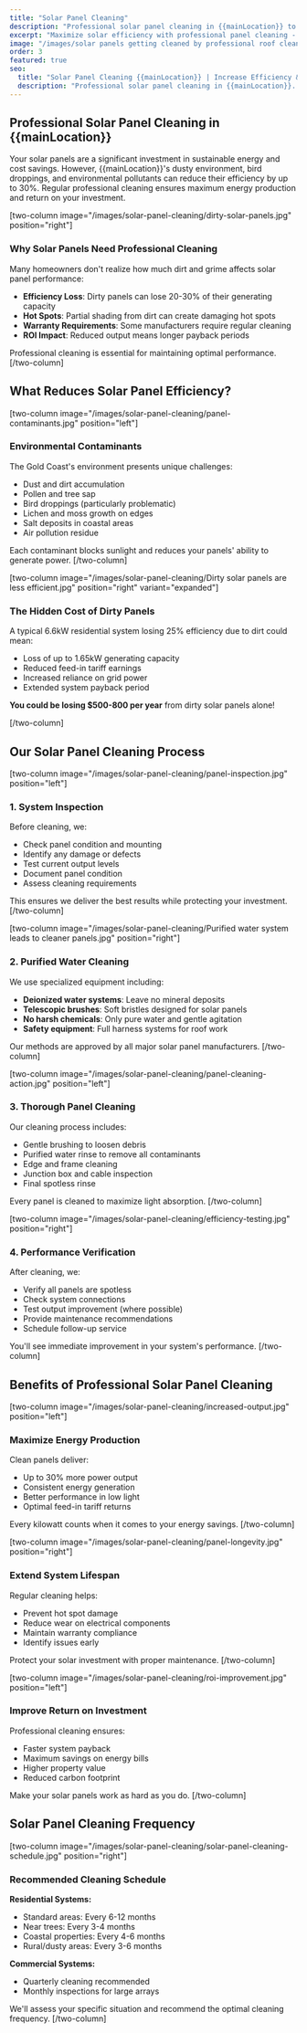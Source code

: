 ```yaml
---
title: "Solar Panel Cleaning"
description: "Professional solar panel cleaning in {{mainLocation}} to maximize efficiency and energy output. Specialized equipment and techniques ensure safe, thorough cleaning that can increase power generation by up to 30%."
excerpt: "Maximize solar efficiency with professional panel cleaning - improve output by up to 30%"
image: "/images/solar panels getting cleaned by professional roof cleaning experts.jpg"
order: 3
featured: true
seo:
  title: "Solar Panel Cleaning {{mainLocation}} | Increase Efficiency & Save Money"
  description: "Professional solar panel cleaning in {{mainLocation}}. Boost energy output by up to 30%. Safe, efficient service with specialized equipment. Call {{phone}}"
---
```


## Professional Solar Panel Cleaning in {{mainLocation}}

Your solar panels are a significant investment in sustainable energy and cost savings. However, {{mainLocation}}'s dusty environment, bird droppings, and environmental pollutants can reduce their efficiency by up to 30%. Regular professional cleaning ensures maximum energy production and return on your investment.

[two-column image="/images/solar-panel-cleaning/dirty-solar-panels.jpg" position="right"]
### Why Solar Panels Need Professional Cleaning

Many homeowners don't realize how much dirt and grime affects solar panel performance:

- **Efficiency Loss**: Dirty panels can lose 20-30% of their generating capacity
- **Hot Spots**: Partial shading from dirt can create damaging hot spots
- **Warranty Requirements**: Some manufacturers require regular cleaning
- **ROI Impact**: Reduced output means longer payback periods

Professional cleaning is essential for maintaining optimal performance.
[/two-column]

## What Reduces Solar Panel Efficiency?

[two-column image="/images/solar-panel-cleaning/panel-contaminants.jpg" position="left"]
### Environmental Contaminants
The Gold Coast's environment presents unique challenges:
- Dust and dirt accumulation
- Pollen and tree sap
- Bird droppings (particularly problematic)
- Lichen and moss growth on edges
- Salt deposits in coastal areas
- Air pollution residue

Each contaminant blocks sunlight and reduces your panels' ability to generate power.
[/two-column]

[two-column image="/images/solar-panel-cleaning/Dirty solar panels are less efficient.jpg" position="right" variant="expanded"]
### The Hidden Cost of Dirty Panels
A typical 6.6kW residential system losing 25% efficiency due to dirt could mean:
- Loss of up to 1.65kW generating capacity
- Reduced feed-in tariff earnings
- Increased reliance on grid power
- Extended system payback period

**You could be losing $500-800 per year** from dirty solar panels alone!

[/two-column]

## Our Solar Panel Cleaning Process

[two-column image="/images/solar-panel-cleaning/panel-inspection.jpg" position="left"]
### 1. System Inspection
Before cleaning, we:
- Check panel condition and mounting
- Identify any damage or defects
- Test current output levels
- Document panel condition
- Assess cleaning requirements

This ensures we deliver the best results while protecting your investment.
[/two-column]

[two-column image="/images/solar-panel-cleaning/Purified water system leads to cleaner panels.jpg" position="right"]
### 2. Purified Water Cleaning
We use specialized equipment including:
- **Deionized water systems**: Leave no mineral deposits
- **Telescopic brushes**: Soft bristles designed for solar panels
- **No harsh chemicals**: Only pure water and gentle agitation
- **Safety equipment**: Full harness systems for roof work

Our methods are approved by all major solar panel manufacturers.
[/two-column]

[two-column image="/images/solar-panel-cleaning/panel-cleaning-action.jpg" position="left"]
### 3. Thorough Panel Cleaning
Our cleaning process includes:
- Gentle brushing to loosen debris
- Purified water rinse to remove all contaminants
- Edge and frame cleaning
- Junction box and cable inspection
- Final spotless rinse

Every panel is cleaned to maximize light absorption.
[/two-column]

[two-column image="/images/solar-panel-cleaning/efficiency-testing.jpg" position="right"]
### 4. Performance Verification
After cleaning, we:
- Verify all panels are spotless
- Check system connections
- Test output improvement (where possible)
- Provide maintenance recommendations
- Schedule follow-up service

You'll see immediate improvement in your system's performance.
[/two-column]

## Benefits of Professional Solar Panel Cleaning

[two-column image="/images/solar-panel-cleaning/increased-output.jpg" position="left"]
### Maximize Energy Production
Clean panels deliver:
- Up to 30% more power output
- Consistent energy generation
- Better performance in low light
- Optimal feed-in tariff returns

Every kilowatt counts when it comes to your energy savings.
[/two-column]

[two-column image="/images/solar-panel-cleaning/panel-longevity.jpg" position="right"]
### Extend System Lifespan
Regular cleaning helps:
- Prevent hot spot damage
- Reduce wear on electrical components
- Maintain warranty compliance
- Identify issues early

Protect your solar investment with proper maintenance.
[/two-column]

[two-column image="/images/solar-panel-cleaning/roi-improvement.jpg" position="left"]
### Improve Return on Investment
Professional cleaning ensures:
- Faster system payback
- Maximum savings on energy bills
- Higher property value
- Reduced carbon footprint

Make your solar panels work as hard as you do.
[/two-column]

## Solar Panel Cleaning Frequency

[two-column image="/images/solar-panel-cleaning/solar-panel-cleaning-schedule.jpg" position="right"]
### Recommended Cleaning Schedule

**Residential Systems:**
- Standard areas: Every 6-12 months
- Near trees: Every 3-4 months
- Coastal properties: Every 4-6 months
- Rural/dusty areas: Every 3-6 months

**Commercial Systems:**
- Quarterly cleaning recommended
- Monthly inspections for large arrays

We'll assess your specific situation and recommend the optimal cleaning frequency.
[/two-column]
